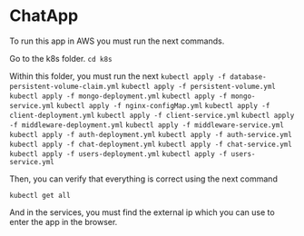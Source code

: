 # ChatApp

To run this app in AWS you must run the next commands. 

Go to the k8s folder. 
`cd k8s`

Within this folder, you must run the next 
`kubectl apply -f database-persistent-volume-claim.yml`
`kubectl apply -f persistent-volume.yml`
`kubectl apply -f mongo-deployment.yml`
`kubectl apply -f mongo-service.yml`
`kubectl apply -f nginx-configMap.yml`
`kubectl apply -f client-deployment.yml`
`kubectl apply -f client-service.yml`
`kubectl apply -f middleware-deployment.yml`
`kubectl apply -f middleware-service.yml`
`kubectl apply -f auth-deployment.yml`
`kubectl apply -f auth-service.yml`
`kubectl apply -f chat-deployment.yml`
`kubectl apply -f chat-service.yml`
`kubectl apply -f users-deployment.yml`
`kubectl apply -f users-service.yml`

Then, you can verify that everything is correct using the next command

`kubectl get all`

And in the services, you must find the external ip which you can use to enter the app in the browser.